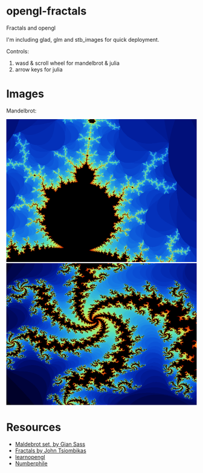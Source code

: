 # opengl-fractals

Fractals and opengl

I'm including glad, glm and stb_images for quick deployment.

Controls: 

1. wasd & scroll wheel for mandelbrot & julia 
2. arrow keys for julia

# Images

Mandelbrot:

![Mandelbrot](https://raw.githubusercontent.com/alepmaros/opengl-fractals/master/resources/images/mandelbrot1.png  "Mandelbrot 1")
![Julia](https://raw.githubusercontent.com/alepmaros/opengl-fractals/master/resources/images/julia1.png  "Julia 1")

# Resources

* [Maldebrot set, by Gian Sass](https://giansass.com/blog/mandelbrot-set-part-1-overview/)
* [Fractals by John Tsiombikas](http://nuclear.mutantstargoat.com/articles/sdr_fract/)
* [learnopengl](http://leanopengl.com/)
* [Numberphile](https://youtu.be/oCkQ7WK7vuY)